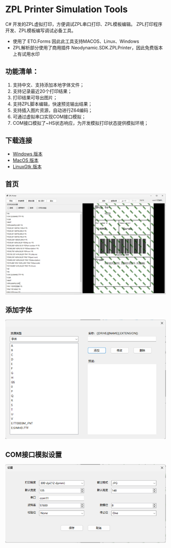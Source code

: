 # ZPL Printer Simulation Tools
C# 开发的ZPL虚拟打印，方便调试ZPL串口打印、ZPL模板编辑。
ZPL打印程序开发、ZPL模板编写调试必备工具。

* 使用了 ETO.Forms 因此此工具支持MACOS、Linux、Windows 
* ZPL解析部分使用了商用插件 Neodynamic.SDK.ZPLPrinter，因此免费版本上有试用水印 

## 功能清单：
1. 支持中文、支持添加本地字体文件；
2. 支持记录最近20个打印结果；
3. 打印结果可导出图片；
4. 支持ZPL脚本编辑，快速预览输出结果；
5. 支持插入图片资源，自动进行Z64编码；
6. 可通过虚拟串口实现COM接口模拟；
7. COM接口模拟了~HS状态响应，为开发模拟打印状态提供模拟环境；

## 下载连接
+ [Windows 版本](https://github.com/moonwebmast/ZPLPrinter/blob/master/Publish/Windows/ZPLPrinter.zip)  
+ [MacOS 版本](https://github.com/moonwebmast/ZPLPrinter/blob/master/Publish/MacOS/ZPLPrinter.Mac.zip)  
+ [LinuxGtk 版本](https://github.com/moonwebmast/ZPLPrinter/blob/master/Publish/LinuxGtk/ZPLPrinter.zip) 

## 首页
![image](https://github.com/moonwebmast/ZPLPrinter/blob/master/Images/MainForm.png?raw=true)

## 添加字体
![image](https://github.com/moonwebmast/ZPLPrinter/blob/master/Images/uploadFont.png?raw=true)

## COM接口模拟设置
![image](https://github.com/moonwebmast/ZPLPrinter/blob/master/Images/setting.png?raw=true)

